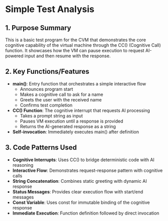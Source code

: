 # Simple Test Analysis

## 1. Purpose Summary
This is a basic test program for the CVM that demonstrates the core cognitive capability of the virtual machine through the CC() (Cognitive Call) function. It showcases how the VM can pause execution to request AI-powered input and then resume with the response.

## 2. Key Functions/Features
- **main()**: Entry function that orchestrates a simple interactive flow
  - Announces program start
  - Makes a cognitive call to ask for a name
  - Greets the user with the received name
  - Confirms test completion
- **CC() Function**: The cognitive interrupt that requests AI processing
  - Takes a prompt string as input
  - Pauses VM execution until a response is provided
  - Returns the AI-generated response as a string
- **Self-invocation**: Immediately executes main() after definition

## 3. Code Patterns Used
- **Cognitive Interrupts**: Uses CC() to bridge deterministic code with AI reasoning
- **Interactive Flow**: Demonstrates request-response pattern with cognitive calls
- **String Concatenation**: Combines static greeting with dynamic AI response
- **Status Messages**: Provides clear execution flow with start/end messages
- **Const Variable**: Uses const for immutable binding of the cognitive response
- **Immediate Execution**: Function definition followed by direct invocation